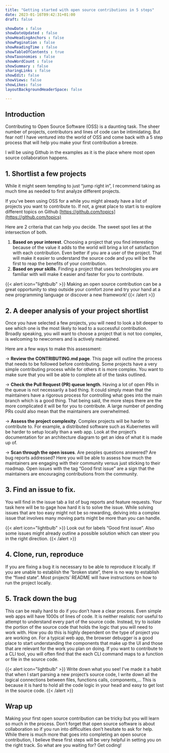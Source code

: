 ```yaml
---
title: "Getting started with open source contributions in 5 steps"
date: 2023-01-16T09:42:31+01:00
draft: false

showDate : false
showDateUpdated : false
showHeadingAnchors : false
showPagination : false
showReadingTime : false
showTableOfContents : true
showTaxonomies : false 
showWordCount : false
showSummary : false
sharingLinks : false
showEdit: false
showViews: false
showLikes: false
layoutBackgroundHeaderSpace: false

---
```


## Introduction

Contributing to Open Source Software (OSS) is a daunting task. The sheer number of projects, 
contributors and lines of code can be intimidating. But fear not! I have ventured into the world 
of OSS and come back with a 5 step process that will help you make your first contribution a breeze.

I will be using Github in the examples as it is the place where most open source collaboration happens.

## 1. Shortlist a few projects

While it might seem tempting to just “jump right in”, I recommend taking as much time as needed to first analyze different projects.

If you’ve been using OSS for a while you might already have a list of projects you want to contribute to. If not, a great place to start is to explore different topics on Github [https://github.com/topics](https://github.com/topics)

Here are 2 criteria that can help you decide. The sweet spot lies at the intersection of both.

1. **Based on your interest**. Choosing a project that you find interesting because of the value it adds to the world will bring a lot of satisfaction with each contribution. Even better if you are a user of the project. That will make it easier to understand the source code and you will be the first to reap the benefits of your contribution.
2. **Based on your skills**. Finding a project that uses technologies you are familiar with will make it easier and faster for you to contribute.

{{< alert icon="lightbulb" >}}
Making an open source contribution can be a great opportunity to step outside your comfort zone and try your hand at a new programming language or discover a new framework!
{{< /alert >}}

## 2. A deeper analysis of your project shortlist

Once you have selected a few projects, you will need to look a bit deeper to see which one is the most likely to lead to a successful contribution. Broadly speaking, you will want to choose a project that is not too complex, is welcoming to newcomers and is actively maintained.

Here are a few ways to make this assessment:

→ **Review the CONTRIBUTING.md page**. This page will outline the process that needs to be followed before contributing. Some projects have a very simple contributing process while for others it is more complex. You want to make sure that you will be able to complete all of the tasks outlined.

→ **Check the Pull Request (PR) queue length.** Having a lot of open PRs in the queue is not necessarily a bad thing. It could simply mean that the maintainers have a rigorous process for controlling what goes into the main branch which is a good thing. That being said, the more steps there are the more complicated it will be for you to contribute. A large number of pending PRs could also mean that the maintainers are overwhelmed.

→ **Assess the project complexity**. Complex projects will be harder to contribute to. For example, a distributed software such as Kubernetes will be harder to setup locally than a web app. Look at the project’s documentation for an architecture diagram to get an idea of what it is made up of.

→ **Scan through the open issues**. Are peoples questions answered? Are bug reports addressed? Here you will be able to assess how much the maintainers are engaging with their community versus just sticking to their roadmap. Open issues with the tag “Good first issue” are a sign that the maintainers are encouraging contributions from the community.

## 3. Find an issue to fix.

You will find in the issue tab a list of bug reports and feature requests. Your task here will be to gage how hard it is to solve the issue. While solving issues that are too easy might not be so rewarding, delving into a complex issue that involves many moving parts might be more than you can handle.

{{< alert icon="lightbulb" >}}
Look out for labels “Good first issue”. Also some issues might already outline a possible solution which can steer you in the right direction.
{{< /alert >}}

## 4. Clone, run, reproduce

If you are fixing a bug it is necessary to be able to reproduce it locally. If you are unable to establish the “broken state”, there is no way to establish the “fixed state”. Most projects’ README will have instructions on how to run the project locally.

## 5. Track down the bug

This can be really hard to do if you don’t have a clear process. Even simple web apps will have 1000s of lines of code. It is neither realistic nor useful to attempt to understand every part of the source code. Instead, try to isolate the portion of the source code that holds the logic that you will need to work with. How you do this is highly dependent on the type of project you are working on. For a typical web app, the browser debugger is a good place to start understanding the components that make up the UI and those that are relevant for the work you plan on doing. If you want to contribute to a CLI tool, you will often find that the each CLI command maps to a function or file in the source code.

{{< alert icon="lightbulb" >}}
Write down what you see! I’ve made it a habit that when I start parsing a new project’s source code, I write down all the logical connections between files, functions calls, components,… This is because it is hard to hold all the code logic in your head and easy to get lost in the source code.
{{< /alert >}}


## Wrap up

Making your first open source contribution can be tricky but you will learn so much in the process. Don’t forget that open source software is about collaboration so if you run into difficulties don’t hesitate to ask for help.
While there is much more that goes into completing an open source contribution, I believe these first steps will be very helpful in setting you on the right track. So what are you waiting for? Get coding!